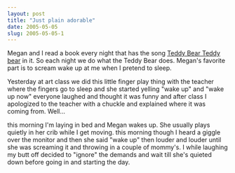 ```yaml
---
layout: post
title: "Just plain adorable"
date: 2005-05-05
slug: 2005-05-05-1
---
```


Megan and I read a book every night that has the song  [Teddy Bear Teddy bear](http://www.coe.iup.edu/worldofkindergarten/B/bearso.html)  in it.  So each night we do what the Teddy Bear does.  Megan&apos;s favorite part is to scream wake up at me when I pretend to sleep.  

Yesterday at art class we did this little finger play thing with the teacher where the fingers go to sleep and she started yelling &quot;wake up&quot;  and &quot;wake up now&quot;  everyone laughed and thought it was funny and after class I apologized to the teacher with a chuckle and explained where it was coming from.  Well...

this morning I&apos;m laying in bed and Megan wakes up.  She usually plays quietly in her crib while I get moving.  this morning though I heard a giggle over the monitor and then she said &quot;wake up&quot;  then louder and louder until she was screaming it and throwing in a couple of mommy&apos;s.  I while laughing my butt off decided to &quot;ignore&quot; the demands and wait till she&apos;s quieted down before going in and starting the day. 

